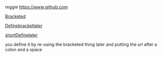 reggie https://www.github.com

[Bracketed](https://www.github.com "Bracketed") 

[Definebracketlater]

[shortDefinelater][1]

you define it by re-using the bracketed thing later and putting the url after a colon and a space

[Definebracketlater]: https://www.github.com

[1]: [https://](https://pcykana.github.io/super-duper-octo-goggles/)

